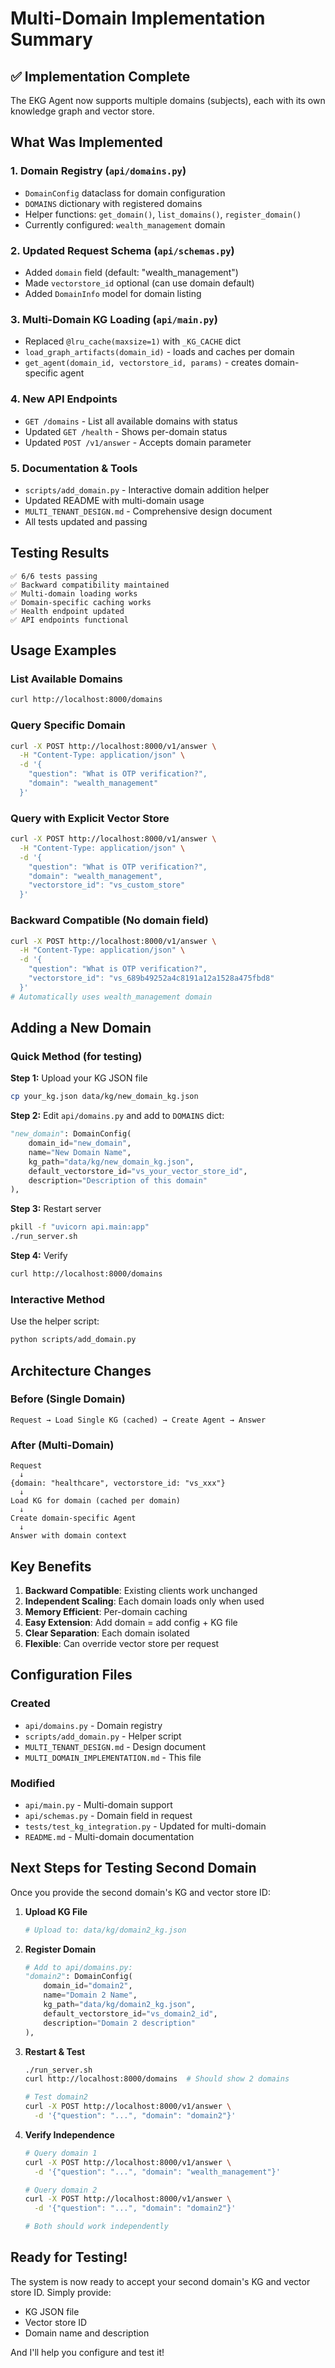 # Multi-Domain Implementation Summary

## ✅ Implementation Complete

The EKG Agent now supports multiple domains (subjects), each with its own knowledge graph and vector store.

## What Was Implemented

### 1. Domain Registry (`api/domains.py`)
- `DomainConfig` dataclass for domain configuration
- `DOMAINS` dictionary with registered domains
- Helper functions: `get_domain()`, `list_domains()`, `register_domain()`
- Currently configured: `wealth_management` domain

### 2. Updated Request Schema (`api/schemas.py`)
- Added `domain` field (default: "wealth_management")
- Made `vectorstore_id` optional (can use domain default)
- Added `DomainInfo` model for domain listing

### 3. Multi-Domain KG Loading (`api/main.py`)
- Replaced `@lru_cache(maxsize=1)` with `_KG_CACHE` dict
- `load_graph_artifacts(domain_id)` - loads and caches per domain
- `get_agent(domain_id, vectorstore_id, params)` - creates domain-specific agent

### 4. New API Endpoints
- `GET /domains` - List all available domains with status
- Updated `GET /health` - Shows per-domain status
- Updated `POST /v1/answer` - Accepts domain parameter

### 5. Documentation & Tools
- `scripts/add_domain.py` - Interactive domain addition helper
- Updated README with multi-domain usage
- `MULTI_TENANT_DESIGN.md` - Comprehensive design document
- All tests updated and passing

## Testing Results

```
✅ 6/6 tests passing
✅ Backward compatibility maintained
✅ Multi-domain loading works
✅ Domain-specific caching works
✅ Health endpoint updated
✅ API endpoints functional
```

## Usage Examples

### List Available Domains
```bash
curl http://localhost:8000/domains
```

### Query Specific Domain
```bash
curl -X POST http://localhost:8000/v1/answer \
  -H "Content-Type: application/json" \
  -d '{
    "question": "What is OTP verification?",
    "domain": "wealth_management"
  }'
```

### Query with Explicit Vector Store
```bash
curl -X POST http://localhost:8000/v1/answer \
  -H "Content-Type: application/json" \
  -d '{
    "question": "What is OTP verification?",
    "domain": "wealth_management",
    "vectorstore_id": "vs_custom_store"
  }'
```

### Backward Compatible (No domain field)
```bash
curl -X POST http://localhost:8000/v1/answer \
  -H "Content-Type: application/json" \
  -d '{
    "question": "What is OTP verification?",
    "vectorstore_id": "vs_689b49252a4c8191a12a1528a475fbd8"
  }'
# Automatically uses wealth_management domain
```

## Adding a New Domain

### Quick Method (for testing)

**Step 1:** Upload your KG JSON file
```bash
cp your_kg.json data/kg/new_domain_kg.json
```

**Step 2:** Edit `api/domains.py` and add to `DOMAINS` dict:
```python
"new_domain": DomainConfig(
    domain_id="new_domain",
    name="New Domain Name",
    kg_path="data/kg/new_domain_kg.json",
    default_vectorstore_id="vs_your_vector_store_id",
    description="Description of this domain"
),
```

**Step 3:** Restart server
```bash
pkill -f "uvicorn api.main:app"
./run_server.sh
```

**Step 4:** Verify
```bash
curl http://localhost:8000/domains
```

### Interactive Method

Use the helper script:
```bash
python scripts/add_domain.py
```

## Architecture Changes

### Before (Single Domain)
```
Request → Load Single KG (cached) → Create Agent → Answer
```

### After (Multi-Domain)
```
Request
  ↓
{domain: "healthcare", vectorstore_id: "vs_xxx"}
  ↓
Load KG for domain (cached per domain)
  ↓
Create domain-specific Agent
  ↓
Answer with domain context
```

## Key Benefits

1. **Backward Compatible**: Existing clients work unchanged
2. **Independent Scaling**: Each domain loads only when used
3. **Memory Efficient**: Per-domain caching
4. **Easy Extension**: Add domain = add config + KG file
5. **Clear Separation**: Each domain isolated
6. **Flexible**: Can override vector store per request

## Configuration Files

### Created
- `api/domains.py` - Domain registry
- `scripts/add_domain.py` - Helper script
- `MULTI_TENANT_DESIGN.md` - Design document
- `MULTI_DOMAIN_IMPLEMENTATION.md` - This file

### Modified
- `api/main.py` - Multi-domain support
- `api/schemas.py` - Domain field in request
- `tests/test_kg_integration.py` - Updated for multi-domain
- `README.md` - Multi-domain documentation

## Next Steps for Testing Second Domain

Once you provide the second domain's KG and vector store ID:

1. **Upload KG File**
   ```bash
   # Upload to: data/kg/domain2_kg.json
   ```

2. **Register Domain**
   ```python
   # Add to api/domains.py:
   "domain2": DomainConfig(
       domain_id="domain2",
       name="Domain 2 Name",
       kg_path="data/kg/domain2_kg.json",
       default_vectorstore_id="vs_domain2_id",
       description="Domain 2 description"
   ),
   ```

3. **Restart & Test**
   ```bash
   ./run_server.sh
   curl http://localhost:8000/domains  # Should show 2 domains
   
   # Test domain2
   curl -X POST http://localhost:8000/v1/answer \
     -d '{"question": "...", "domain": "domain2"}'
   ```

4. **Verify Independence**
   ```bash
   # Query domain 1
   curl -X POST http://localhost:8000/v1/answer \
     -d '{"question": "...", "domain": "wealth_management"}'
   
   # Query domain 2
   curl -X POST http://localhost:8000/v1/answer \
     -d '{"question": "...", "domain": "domain2"}'
   
   # Both should work independently
   ```

## Ready for Testing!

The system is now ready to accept your second domain's KG and vector store ID. Simply provide:
- KG JSON file
- Vector store ID
- Domain name and description

And I'll help you configure and test it!



